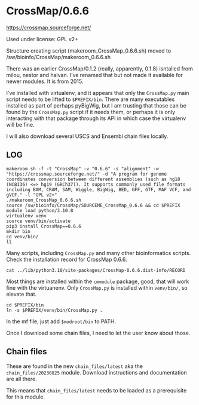 CrossMap/0.6.6
========================

<https://crossmap.sourceforge.net/>

Used under license:
GPL v2+


Structure creating script (makeroom_CrossMap_0.6.6.sh) moved to /sw/bioinfo/CrossMap/makeroom_0.6.6.sh

There was an earlier CrossMap/0.1.2 (really, apparently, 0.1.8) isntalled from milou, nestor and halvan. I've renamed that but not made it available for newer modules. It is from 2015.

I've installed with virtualenv, and it appears that only the `CrossMap.py`
main script needs to be lifted to `$PREFIX/bin`. There are many executables
installed as part of perhaps pyBigWig, but I am trusting that those can be
found by the `CrossMap.py` script if it needs them, or perhaps it is only
interacting with that package through its API in which case the virtualenv will
be fine.

I will also download several USCS and Ensembl chain files locally.


LOG
---

    makeroom.sh -f -t "CrossMap" -v "0.6.6" -s "alignment" -w "https://crossmap.sourceforge.net/" -d "A program for genome coordinates conversion between different assemblies (such as hg18 (NCBI36) <=> hg19 (GRCh37)). It supports commonly used file formats including BAM, CRAM, SAM, Wiggle, BigWig, BED, GFF, GTF, MAF VCF, and gVCF." -l "GPL v2+"
    ./makeroom_CrossMap_0.6.6.sh 
    source /sw/bioinfo/CrossMap/SOURCEME_CrossMap_0.6.6 && cd $PREFIX
    module load python/3.10.8
    virtualenv venv 
    source venv/bin/activate
    pip3 install CrossMap==0.6.6
    mkdir bin
    cd venv/bin/
    ll

Many scripts, including `CrossMap.py` and many other bioinformatics scripts. Check the installation record for CrossMap 0.6.6.

    cat ../lib/python3.10/site-packages/CrossMap-0.6.6.dist-info/RECORD 

Most things are installed within the `cmmodule` package, good, that will work
fine with the virtuanenv. Only `CrossMap.py` is installed within `venv/bin/`,
so elevate that.

    cd $PREFIX/bin
    ln -s $PREFIX/venv/bin/CrossMap.py .

In the mf file, just add `$modroot/bin` to PATH.

Once I download some chain files, I need to let the user know about those.


Chain files
-----------

These are found in the new `chain_files/latest` aka the `chain_files/20230825`
module. Download instructions and documentation are all there.

This means that `chain_files/latest` needs to be loaded as a prerequisite for
this module.

